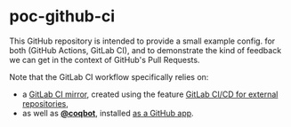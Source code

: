 # poc-github-ci

This GitHub repository is intended to provide a small example config.
for both (GitHub Actions, GitLab CI), and to demonstrate the kind of
feedback we can get in the context of GitHub's Pull Requests.

Note that the GitLab CI workflow specifically relies on:

* a [GitLab CI mirror](https://gitlab.com/erikmd/poc-github-ci),
  created using the feature [GitLab CI/CD for external repositories](
  https://docs.gitlab.com/ee/ci/ci_cd_for_external_repos/github_integration.html#connect-with-personal-access-token),
* as well as [**@coqbot**](https://github.com/apps/coqbot-app),
  installed [as a GitHub app](
  https://github.com/coq/bot/#as-a-github-app).
